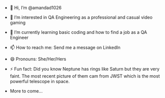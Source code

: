 - 👋 Hi, I’m @amandad1026
- 👀 I’m interested in QA Engineering as a professional and casual video gaming 
- 🌱 I’m currently learning basic coding and how to find a job as a QA Engineer
- 📫 How to reach me: Send me a message on LinkedIn
- 😄 Pronouns: She/Her/Hers
- ⚡ Fun fact: Did you know Neptune has rings like Saturn but they are very faint. The most recent picture of them cam from JWST which is the most powerful telescope in space.

- More to come...

<!---
amandad1026/amandad1026 is a ✨ special ✨ repository because its `README.md` (this file) appears on your GitHub profile.
You can click the Preview link to take a look at your changes.
--->
